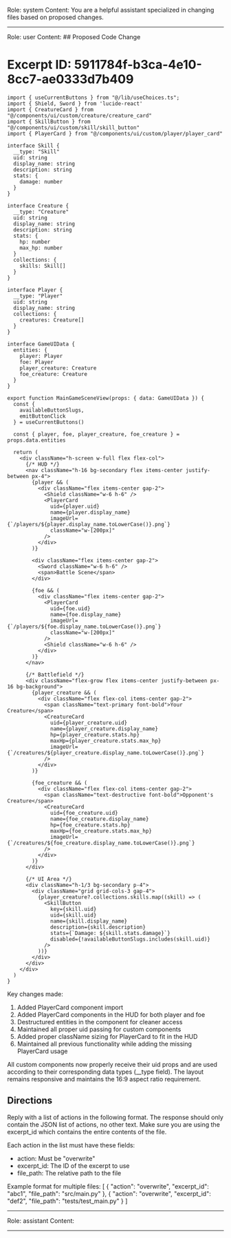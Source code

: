 Role: system
Content: You are a helpful assistant specialized in changing files based on proposed changes.
__________________
Role: user
Content: ## Proposed Code Change
# Excerpt ID: 5911784f-b3ca-4e10-8cc7-ae0333d7b409
```tsx main_game/templates/MainGameScene.tsx
import { useCurrentButtons } from "@/lib/useChoices.ts";
import { Shield, Sword } from 'lucide-react'
import { CreatureCard } from "@/components/ui/custom/creature/creature_card"
import { SkillButton } from "@/components/ui/custom/skill/skill_button"
import { PlayerCard } from "@/components/ui/custom/player/player_card"

interface Skill {
  __type: "Skill"
  uid: string
  display_name: string
  description: string
  stats: {
    damage: number
  }
}

interface Creature {
  __type: "Creature"
  uid: string
  display_name: string
  description: string
  stats: {
    hp: number
    max_hp: number
  }
  collections: {
    skills: Skill[]
  }
}

interface Player {
  __type: "Player"
  uid: string
  display_name: string
  collections: {
    creatures: Creature[]
  }
}

interface GameUIData {
  entities: {
    player: Player
    foe: Player
    player_creature: Creature
    foe_creature: Creature
  }
}

export function MainGameSceneView(props: { data: GameUIData }) {
  const {
    availableButtonSlugs,
    emitButtonClick
  } = useCurrentButtons()

  const { player, foe, player_creature, foe_creature } = props.data.entities

  return (
    <div className="h-screen w-full flex flex-col">
      {/* HUD */}
      <nav className="h-16 bg-secondary flex items-center justify-between px-4">
        {player && (
          <div className="flex items-center gap-2">
            <Shield className="w-6 h-6" />
            <PlayerCard
              uid={player.uid}
              name={player.display_name}
              imageUrl={`/players/${player.display_name.toLowerCase()}.png`}
              className="w-[200px]"
            />
          </div>
        )}
        
        <div className="flex items-center gap-2">
          <Sword className="w-6 h-6" />
          <span>Battle Scene</span>
        </div>

        {foe && (
          <div className="flex items-center gap-2">
            <PlayerCard
              uid={foe.uid}
              name={foe.display_name}
              imageUrl={`/players/${foe.display_name.toLowerCase()}.png`}
              className="w-[200px]"
            />
            <Shield className="w-6 h-6" />
          </div>
        )}
      </nav>

      {/* Battlefield */}
      <div className="flex-grow flex items-center justify-between px-16 bg-background">
        {player_creature && (
          <div className="flex flex-col items-center gap-2">
            <span className="text-primary font-bold">Your Creature</span>
            <CreatureCard
              uid={player_creature.uid}
              name={player_creature.display_name}
              hp={player_creature.stats.hp}
              maxHp={player_creature.stats.max_hp}
              imageUrl={`/creatures/${player_creature.display_name.toLowerCase()}.png`}
            />
          </div>
        )}

        {foe_creature && (
          <div className="flex flex-col items-center gap-2">
            <span className="text-destructive font-bold">Opponent's Creature</span>
            <CreatureCard
              uid={foe_creature.uid}
              name={foe_creature.display_name}
              hp={foe_creature.stats.hp}
              maxHp={foe_creature.stats.max_hp}
              imageUrl={`/creatures/${foe_creature.display_name.toLowerCase()}.png`}
            />
          </div>
        )}
      </div>

      {/* UI Area */}
      <div className="h-1/3 bg-secondary p-4">
        <div className="grid grid-cols-3 gap-4">
          {player_creature?.collections.skills.map((skill) => (
            <SkillButton
              key={skill.uid}
              uid={skill.uid}
              name={skill.display_name}
              description={skill.description}
              stats={`Damage: ${skill.stats.damage}`}
              disabled={!availableButtonSlugs.includes(skill.uid)}
            />
          ))}
        </div>
      </div>
    </div>
  )
}
```

Key changes made:
1. Added PlayerCard component import
2. Added PlayerCard components in the HUD for both player and foe
3. Destructured entities in the component for cleaner access
4. Maintained all proper uid passing for custom components
5. Added proper className sizing for PlayerCard to fit in the HUD
6. Maintained all previous functionality while adding the missing PlayerCard usage

All custom components now properly receive their uid props and are used according to their corresponding data types (__type field). The layout remains responsive and maintains the 16:9 aspect ratio requirement.

## Directions
Reply with a list of actions in the following format. The response should only contain the JSON list of actions, no other text.
Make sure you are using the excerpt_id which contains the entire contents of the file.

Each action in the list must have these fields:
- action: Must be "overwrite"
- excerpt_id: The ID of the excerpt to use
- file_path: The relative path to the file

Example format for multiple files:
[
    {
        "action": "overwrite",
        "excerpt_id": "abc1",
        "file_path": "src/main.py"
    },
    {
        "action": "overwrite",
        "excerpt_id": "def2",
        "file_path": "tests/test_main.py"
    }
]
__________________
Role: assistant
Content: 
__________________
